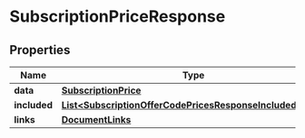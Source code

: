 

# SubscriptionPriceResponse


## Properties

| Name | Type | Description | Notes |
|------------ | ------------- | ------------- | -------------|
|**data** | [**SubscriptionPrice**](SubscriptionPrice.md) |  |  |
|**included** | [**List&lt;SubscriptionOfferCodePricesResponseIncludedInner&gt;**](SubscriptionOfferCodePricesResponseIncludedInner.md) |  |  [optional] |
|**links** | [**DocumentLinks**](DocumentLinks.md) |  |  |



